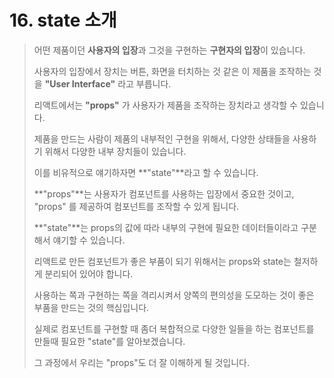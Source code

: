 # 16. state 소개



> 어떤 제품이던 **사용자의 입장**과 그것을 구현하는 **구현자의 입장**이 있습니다.
>
> 사용자의 입장에서 장치는 버튼, 화면을 터치하는 것 같은 이 제품을 조작하는 것을 **"User Interface"** 라고 부릅니다.
>
> 리액트에서는 **"props"** 가 사용자가 제품을 조작하는 장치라고 생각할 수 있습니다.
>
>  
>
> 제품을 만드는 사람이 제품의 내부적인 구현을 위해서, 다양한 상태들을 사용하기 위해서 다양한 내부 장치들이 있습니다.
>
> 이를 비유적으로 얘기하자면 **"state"**라고 할 수 있습니다.
>
> 
>
> **"props"**는 사용자가 컴포넌트를 사용하는 입장에서 중요한 것이고, "props" 를 제공하여 컴포넌트를 조작할 수 있게 됩니다.
>
> **"state"**는 props의 값에 따라 내부의 구현에 필요한 데이터들이라고 구분해서 얘기할 수 있습니다.
>
> 
>
> 
>
> 리액트로 만든 컴포넌트가 좋은 부품이 되기 위해서는 props와 state는 철저하게 분리되어 있어야 합니다.
>
> 사용하는 쪽과 구현하는 쪽을 격리시켜서 양쪽의 편의성을 도모하는 것이 좋은 부품을 만드는 것의 핵심입니다.
>
>  
>
> 실제로 컴포넌트를 구현할 때 좀더 복합적으로 다양한 일들을 하는 컴포넌트를 만들때 필요한 "state"를 알아보겠습니다.
>
> 그 과정에서 우리는 "props"도 더 잘 이해하게 될 것입니다. 
